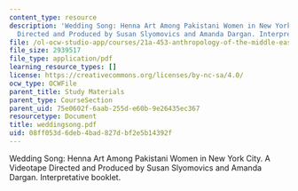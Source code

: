 ```yaml
---
content_type: resource
description: 'Wedding Song: Henna Art Among Pakistani Women in New York City. A Videotape
  Directed and Produced by Susan Slyomovics and Amanda Dargan. Interpretative booklet.'
file: /ol-ocw-studio-app/courses/21a-453-anthropology-of-the-middle-east-spring-2004/08ff053d6deb4bad827dbf2e5b14392f_weddingsong.pdf
file_size: 2939517
file_type: application/pdf
learning_resource_types: []
license: https://creativecommons.org/licenses/by-nc-sa/4.0/
ocw_type: OCWFile
parent_title: Study Materials
parent_type: CourseSection
parent_uid: 75e0602f-6aab-255d-e60b-9e26435ec367
resourcetype: Document
title: weddingsong.pdf
uid: 08ff053d-6deb-4bad-827d-bf2e5b14392f
---
```

Wedding Song: Henna Art Among Pakistani Women in New York City. A Videotape Directed and Produced by Susan Slyomovics and Amanda Dargan. Interpretative booklet.